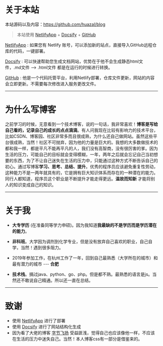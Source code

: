 # 关于本站
  本站源码以及内容：https://github.com/huazal/blog
  >本站使用 [NetlifyApp](https://app.netlify.com/) + [Docsify](https://docsify.js.org/#/) + [GitHub](https://github.com/)
  
  [NetlifyApp](https://app.netlify.com/) : 如果您有 Netlify 账号，可以添加新的站点，直接导入GitHub远程仓库的代码，一键部署。

  [Docsify](https://docsify.js.org/#/) : 可以快速帮助您生成文档网站，优势在于他不会生成静态html文件，.md文件 --> .html文件 都是在运行的时候进行转换。
  
  [GitHub](https://github.com/) : 他是一个代码托管平台，利用Netlify部署，仓库文件更新，网站的内容会立即更新。不需要每次修改进入服务更改文件。

---

 # 为什么写博客
之前学习的时候，无意看到一个技术博客，说的一句话，我非常喜欢！**博客是写给自己看的，记录自己的成长的点点滴滴**。有人问我现在比较有影响力的技术平台，比如CSDN、博客园、社区非常多而且很成熟，为什么还自己做网站。虽然这些平台很成熟，当然！社区不可抛弃，因为他的力量是巨大的。我想的大多数做技术的都和我一样，都是平凡不能再平凡的人，我们没有高智商，没有很厉害的爹。因为生活的压力，可能自己的目标就会变得模糊，一年，两年之后就会忘记自己当初想要的东西，为了不让自己迷失在生活的压力中，只能通过这种方式不断告诉自己的初心。通过写博客**学习、思考、总结、提升**。优秀的程序员应该避免重复性劳动，这种能力不是一两年就具有的，它是拥有巨大知识体系而存在的一种潜在的能力。同行人都知道，程序员这个职业是不断提升才能走得更远。**温故而知新** 才能将别人的知识变成自己的知识。

  ---
# 关于我
- **大专学历**  (在准备同等学力申硕)。因为我知道**我最缺的不是学历而是学历潜在的能力**。
  
- **非科班**。大学因为调剂到化学专业，但是没有放弃自己喜欢的职业，自己自学，当然！遇到很多阻力。

- 2019年参加工作，在杭州工作了一年，回到自己最熟悉（大学所在的城市）和最有潜力的城市 --- **合肥**

- **技术栈**。搞过java、python、go、php。但是都不熟。最熟悉的语言是js。当然还不敢说自己精通。所以还一直在总结。

---

# 致谢
- 使用 [NetlifyApp](https://app.netlify.com/) 进行了部署
- 使用 [Docsify](https://docsify.js.org/#/) 进行了网站结构化生成
- 因为看了大佬的博客 [字节飞扬](https://bytesfly.vercel.app/) 受益匪浅，觉得自己也应该像他一样，不应该在生活的压力中迷失自己。当然！本人博客css有一部分是借鉴来的。
  



